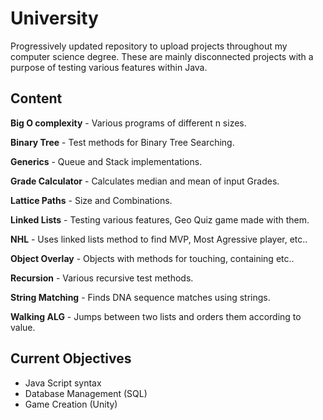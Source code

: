 # University

Progressively updated repository to upload projects throughout my computer science degree. These are mainly disconnected projects with a purpose of testing various features within Java. 


## Content

**Big O complexity** - Various programs of different n sizes.

**Binary Tree** - Test methods for Binary Tree Searching.

**Generics** - Queue and Stack implementations.

**Grade Calculator** - Calculates median and mean of input Grades.

**Lattice Paths** - Size and Combinations.

**Linked Lists** - Testing various features, Geo Quiz game made with them.

**NHL** - Uses linked lists method to find MVP, Most Agressive player, etc..

**Object Overlay** - Objects with methods for touching, containing etc..

**Recursion** - Various recursive test methods.

**String Matching** - Finds DNA sequence matches using strings.

**Walking ALG** - Jumps between two lists and orders them according to value.


## Current Objectives

* Java Script syntax 
* Database Management (SQL)
* Game Creation (Unity)
